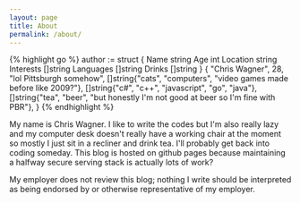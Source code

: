 ```yaml
---
layout: page
title: About
permalink: /about/
---
```


{% highlight go %}
author := struct {
  Name string
  Age int
  Location string
  Interests []string
  Languages []string
  Drinks []string
} {
  "Chris Wagner",
  28,
  "lol Pittsburgh somehow",
  []string{"cats", "computers", "video games made before like 2009?"},
  []string{"c#", "c++", "javascript", "go", "java"},
  []string{"tea", "beer", "but honestly I'm not good at beer so I'm fine with PBR"},
}
{% endhighlight %}

My name is Chris Wagner. I like to write the codes but I'm also really lazy and my computer desk doesn't really have a working chair at the moment so mostly I just sit in a recliner and drink tea. I'll probably get back into coding someday. This blog is hosted on github pages because maintaining a halfway secure serving stack is actually lots of work?

My employer does not review this blog; nothing I write should be interpreted as being endorsed by or otherwise representative of my employer.
